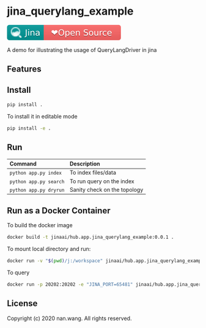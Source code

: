 # jina_querylang_example

[![Jina](https://github.com/jina-ai/jina/blob/master/.github/badges/jina-badge.svg?raw=true  "We fully commit to open-source")](https://get.jina.ai)

A demo for illustrating the usage of QueryLangDriver in jina

## Features

## Install

```bash
pip install .
```

To install it in editable mode

```bash
pip install -e .
```

## Run

| Command                  | Description                  |
| :---                     | :---                         |
| ``python app.py index``  | To index files/data          |
| ``python app.py search`` | To run query on the index    |
| ``python app.py dryrun`` | Sanity check on the topology |

## Run as a Docker Container

To build the docker image
```bash
docker build -t jinaai/hub.app.jina_querylang_example:0.0.1 .
```

To mount local directory and run:
```bash
docker run -v "$(pwd)/j:/workspace" jinaai/hub.app.jina_querylang_example:0.0.1
``` 

To query
```bash
docker run -p 20202:20202 -e "JINA_PORT=65481" jinaai/hub.app.jina_querylang_example:0.0.1 search
```

## License

Copyright (c) 2020 nan.wang. All rights reserved.


